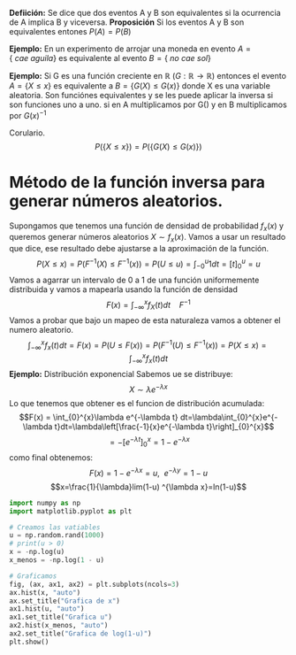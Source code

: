 **Defiición:** Se dice que dos eventos A y B son equivalentes si la ocurrencia de A implica B y viceversa.
**Proposición** Si los eventos A y B son equivalentes entones $P(A)=P(B)$ 

**Ejemplo:** En un experimento de arrojar una moneda en evento $A=\lbrace~cae~aguila\rbrace$ es equivalente al evento $B=\lbrace~no~cae~sol\rbrace$ 

**Ejemplo:** Si G es una función creciente en $\mathbb{R}~(G:\mathbb{R}\rightarrow\mathbb{R})$ entonces el evento $A=\lbrace X\leq x\rbrace$ es equivalente a $B=\lbrace G(X)\leq G(x)\rbrace$  donde X es una variable aleatoria.
Son funciónes equivalentes y se les puede aplicar la inversa si son funciones uno a uno.
si en A multiplicamos por G() y en B multiplicamos por $G(x)^{-1}$

Corulario.
$$P(\lbrace X\leq x\rbrace)=P(\lbrace G(X)\leq G(x)\rbrace)$$
# Método de la función inversa para generar números aleatorios.
Supongamos que tenemos una función de densidad de probabilidad $f_{x}(x)$ y queremos generar números aleatorios $X\sim f_{x}(x)$. Vamos a usar un resultado que dice, ese resultado debe ajustarse a la aproximación de la función.
$$P(X\leq x)=P(F^{-1}(X) \leq F^{-1}(x))=P(U \leq u)=\int_{-0}^{u} 1 dt=[t]_{0}^{u}=u$$
Vamos a agarrar un intervalo de 0 a 1 de una función uniformemente distribuida y vamos a mapearla usando la función de densidad
$$F(x) = \int_{-\infty}^{x}f_{X}(t)dt ~~~~F^{-1}$$
Vamos a probar que bajo un mapeo de esta naturaleza vamos a obtener el numero aleatorio.
$$\int_{-\infty}^{x}f_{x}(t)dt=F(x)=P(U\leq F(x))=P(F^{-1}(U)\leq F^{-1}(x))=P(X\leq x)=\int_{-\infty}^{x}f_{x}(t)dt$$
**Ejemplo:** Distribución exponencial 
Sabemos ue se distribuye:
$$X\sim \lambda e^{-\lambda x}$$
Lo que tenemos que obtener es el funcion de distribución acumulada:
$$F(x) = \int_{0}^{x}\lambda e^{-\lambda t} dt=\lambda\int_{0}^{x}e^{-\lambda t}dt=\lambda\left[\frac{-1}{x}e^{-\lambda t}\right]_{0}^{x}$$
$$=-[e^{-\lambda t}]_{0}^{x}=1-e^{-\lambda x}$$
como final obtenemos:
$$F(x)=1-e^{-\lambda x}=u, ~~e^{-\lambda y}=1-u$$
$$x=\frac{1}{\lambda}lim(1-u) ^{\lambda x}=ln(1-u)$$

```python 3
import numpy as np
import matplotlib.pyplot as plt

# Creamos las vatiables
u = np.random.rand(1000)
# print(u > 0)
x = -np.log(u)
x_menos = -np.log(1 - u)

# Graficamos
fig, (ax, ax1, ax2) = plt.subplots(ncols=3)
ax.hist(x, "auto")
ax.set_title("Grafica de x")
ax1.hist(u, "auto")
ax1.set_title("Grafica u")
ax2.hist(x_menos, "auto")
ax2.set_title("Grafica de log(1-u)")
plt.show()
```

